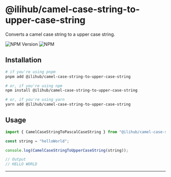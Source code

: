 # @ilihub/camel-case-string-to-upper-case-string

Converts a camel case string to a upper case string.

![NPM Version](https://img.shields.io/npm/v/%40ilihub%2Fcamel-case-string-to-upper-case-string?color=33cd56&logo=npm)
![NPM](https://img.shields.io/npm/l/%40ilihub%2Fcamel-case-string-to-upper-case-string)

## Installation

```bash
# if you're using pnpm
pnpm add @ilihub/camel-case-string-to-upper-case-string

# or, if you're using npm
npm install @ilihub/camel-case-string-to-upper-case-string

# or, if you're using yarn
yarn add @ilihub/camel-case-string-to-upper-case-string
```

## Usage

```javascript
import { CamelCaseStringToPascalCaseString } from "@ilihub/camel-case-string-to-upper-case-string";

const string = "helloWorld";

console.log(CamelCaseStringToUpperCaseString(string));

// Output
// HELLO WORLD
```

---
